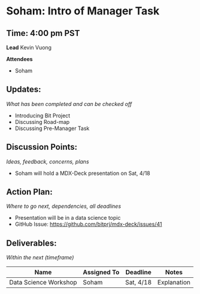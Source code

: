 # Soham: Intro of Manager Task

## Time: 4:00 pm PST

**Lead**
Kevin Vuong

**Attendees**

* Soham

## Updates:

*What has been completed and can be checked off*

* Introducing Bit Project
* Discussing Road-map
* Discussing Pre-Manager Task

## Discussion Points:

*Ideas, feedback, concerns, plans*

* Soham will hold a MDX-Deck presentation on Sat, 4/18

## Action Plan:

*Where to go next, dependencies, all deadlines*

* Presentation will be in a data science topic
* GitHub Issue: https://github.com/bitprj/mdx-deck/issues/41

## Deliverables:

*Within the next (timeframe)*

| Name                  | Assigned To | Deadline  | Notes       |
| --------------------- | ----------- | --------- | ----------- |
| Data Science Workshop | Soham       | Sat, 4/18 | Explanation |